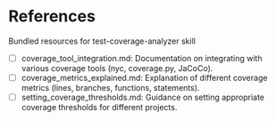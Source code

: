 # References

Bundled resources for test-coverage-analyzer skill

- [ ] coverage_tool_integration.md: Documentation on integrating with various coverage tools (nyc, coverage.py, JaCoCo).
- [ ] coverage_metrics_explained.md: Explanation of different coverage metrics (lines, branches, functions, statements).
- [ ] setting_coverage_thresholds.md: Guidance on setting appropriate coverage thresholds for different projects.
